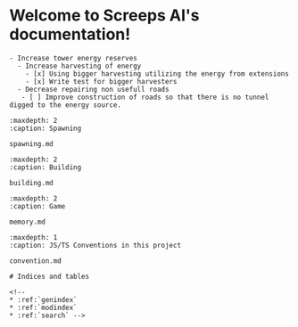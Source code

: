 # Welcome to Screeps AI's documentation!

```{admonition} Task list
- Increase tower energy reserves
  - Increase harvesting of energy
    - [x] Using bigger harvesting utilizing the energy from extensions
    - [x] Write test for bigger harvesters
  - Decrease repairing non usefull roads
   - [ ] Improve construction of roads so that there is no tunnel digged to the energy source.

```

```{toctree}
:maxdepth: 2
:caption: Spawning

spawning.md
```

```{toctree}
:maxdepth: 2
:caption: Building

building.md
```

```{toctree}
:maxdepth: 2
:caption: Game

memory.md
```

```{toctree}
:maxdepth: 1
:caption: JS/TS Conventions in this project

convention.md

# Indices and tables

<!--
* :ref:`genindex`
* :ref:`modindex`
* :ref:`search` -->
```
